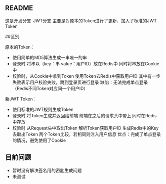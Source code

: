 ## README
这是开发分支-JWT分支
主要是对原本的Token进行了更新，加入了标准的JWT Token

##区别

原本的Token：
- 使用简单的MD5算法生成一串唯一的串
- 登录时 将串以（key：串 value：用户ID）放在Redis中 同时将串放在Cookie中
- 校验时，从Cookie中拿到Token 使用Token去Redis中获取用户ID 其中有一步失败表示用户校验失败，跳到登录页进行登录
缺陷：无法完成单点登录（Redis不同Token对应同一个用户ID）

新JWT Token：
- 使用标准的JWT规则生成Token
- 登录时 将Token生成并返回给前端 前端在之后的请求头中带上 同时在Redis中存放
- 校验时 从Request头中取出Token 解析Token获取用户ID 生成Redis中的Key去取出Token 两个Token比较，若相同则注入用户信息
优点：完成了单点登录的情况，避免使用了Cookie 



## 目前问题
- 暂时没有解决签名用的密匙生成问题
- 未测试